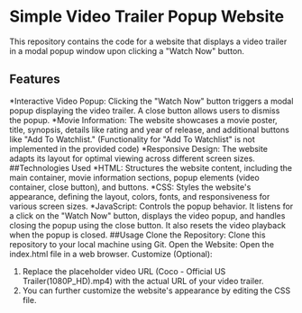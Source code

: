 # Simple Video Trailer Popup Website
This repository contains the code for a website that displays a video trailer in a modal popup window upon clicking a "Watch Now" button.

## Features
*Interactive Video Popup: Clicking the "Watch Now" button triggers a modal popup displaying the video trailer. A close button allows users to dismiss the popup.
*Movie Information: The website showcases a movie poster, title, synopsis, details like rating and year of release, and additional buttons like "Add To Watchlist." (Functionality for "Add To Watchlist" is not implemented in the provided code)
*Responsive Design: The website adapts its layout for optimal viewing across different screen sizes.
##Technologies Used
*HTML: Structures the website content, including the main container, movie information sections, popup elements (video container, close button), and buttons.
*CSS: Styles the website's appearance, defining the layout, colors, fonts, and responsiveness for various screen sizes.
*JavaScript: Controls the popup behavior. It listens for a click on the "Watch Now" button, displays the video popup, and handles closing the popup using the close button. It also resets the video playback when the popup is closed.
##Usage
Clone the Repository: Clone this repository to your local machine using Git.
Open the Website: Open the index.html file in a web browser.
Customize (Optional):
1. Replace the placeholder video URL (Coco - Official US Trailer(1080P_HD).mp4) with the actual URL of your video trailer.
2. You can further customize the website's appearance by editing the CSS file.
